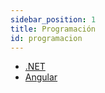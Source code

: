 ```yaml
---
sidebar_position: 1
title: Programación
id: programacion
---
```


- [.NET](./net/net.md)
- [Angular](./angular/angular.md)
